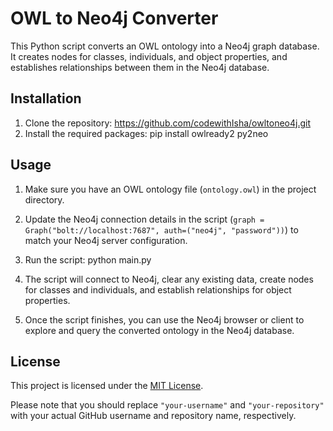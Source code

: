 # OWL to Neo4j Converter

This Python script converts an OWL ontology into a Neo4j graph database. It creates nodes for classes, individuals, and object properties, and establishes relationships between them in the Neo4j database.

## Installation

1. Clone the repository: https://github.com/codewithIsha/owltoneo4j.git
2. Install the required packages: pip install owlready2 py2neo


## Usage

1. Make sure you have an OWL ontology file (`ontology.owl`) in the project directory.

2. Update the Neo4j connection details in the script (`graph = Graph("bolt://localhost:7687", auth=("neo4j", "password"))`) to match your Neo4j server configuration.

3. Run the script: python main.py


4. The script will connect to Neo4j, clear any existing data, create nodes for classes and individuals, and establish relationships for object properties.

5. Once the script finishes, you can use the Neo4j browser or client to explore and query the converted ontology in the Neo4j database.

## License

This project is licensed under the [MIT License](LICENSE).

Please note that you should replace `"your-username"` and `"your-repository"` with your actual GitHub username and repository name, respectively.


